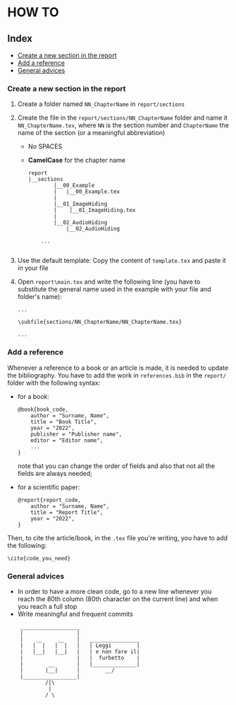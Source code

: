 # HOW TO

## Index

- [Create a new section in the report](#create-a-new-section-in-the-report)
- [Add a reference](#add-a-reference)
- [General advices](#general-advices)

### Create a new section in the report

1. Create a folder named `NN_ChapterName` in `report/sections`

1. Create the file in the `report/sections/NN_ChapterName` folder and name
it `NN_ChapterName.tex`, where `NN` is the section number and
`ChapterName` the name of the section (or a meaningful abbreviation) 

    * No SPACES
    * **CamelCase** for the chapter name


        ```
        report
        |__sections
                |__00_Example
                |   |__00_Example.tex
                |
                |__01_ImageHiding
                |    |__01_ImageHiding.tex
                |
                |__02_AudioHiding
                    |__02_AudioHiding

            ...
                
        ```
1. Use the default template: Copy the content of ```template.tex``` and paste it
in your file

1. Open ```report\main.tex``` and write the following line (you have to substitute
the general name used in the example with your file and folder's name):
        
    ```
    ...

    \subfile{sections/NN_ChapterName/NN_ChapterName.tex}
    
    ...    
    ```

### Add a reference

Whenever a reference to a book or an article is made, it is needed to update the
bibliography. You have to add the work in ```references.bib``` in the
```report/``` folder with the following syntax:

- for a book:

    ```
    @book{book_code,
        author = "Surname, Name",
        title = "Book Title",
        year = "2022",
        publisher = "Publisher name",
        editor = "Editor name",
        ...
    }
    ```
    note that you can change the order of fields and also that not all the
    fields are always needed;

- for a scientific paper:

    ```
    @report{report_code,
        author = "Surname, Name",
        title = "Report Title",
        year = "2022",
    }
    ```

Then, to cite the article/book, in the ```.tex``` file you're writing, you have
to add the following:

```
\cite{code_you_need}
```

### General advices

- In order to have a more clean code, go to a new line whenever you reach the
80th column (80th character on the current line) and when you reach a full stop
- Write meaningful and frequent commits

```
    ___________________
    |                 |
    |    __     __    |   ________________
    |   |  |   |  |   |   | Leggi        |
    |   |__|   |__|   |   | e non fare il|
    |                 |   |  furbetto    |
    |        __       |   |______________|
    |       |__|      |        __/
    |_________________|
            /|\
             |
            / \

```